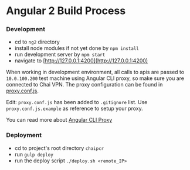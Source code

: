 # Angular 2 Build Process

### Development

 - cd to `ng2` directory
 - install node modules if not yet done by `npm install`
 - run development server by `npm start`
 - navigate to [http://127.0.0.1:4200](http://127.0.0.1:4200)

When working in development environment, all calls to apis are passed to `10.0.100.200` test machine using Angular CLI proxy, so make sure you are connected to Chai VPN. The proxy configuration can be found in [proxy.conf.js](./proxy.conf.js).

Edit: `proxy.conf.js` has been added to `.gitignore` list. Use `proxy.conf.js.example` as reference to setup your proxy.

You can read more about [Angular CLI Proxy](https://github.com/angular/angular-cli/blob/master/docs/documentation/stories/proxy.md)

### Deployment

 - cd to project's root directory `chaipcr`
 - run `gulp deploy`
 - run the deploy script `./deploy.sh <remote_IP>`
